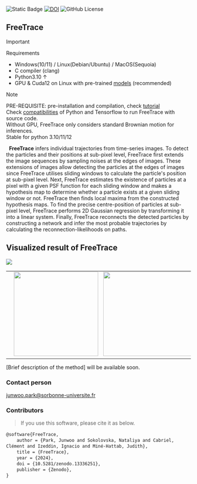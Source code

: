 
![Static Badge](https://img.shields.io/badge/%3E%3D3.10-1?style=flat&label=Python&color=blue)
[![DOI](https://zenodo.org/badge/DOI/10.5281/zenodo.13336251.svg)](https://doi.org/10.5281/zenodo.13336251)
![GitHub License](https://img.shields.io/github/license/JunwooParkSaribu/FreeTrace)
## FreeTrace

> [!IMPORTANT]  
> Requirements </br>
> - Windows(10/11) / Linux(Debian/Ubuntu) / MacOS(Sequoia)</br>
> - C compiler (clang)</br>
> - Python3.10 &#8593;</br>
> - GPU & Cuda12 on Linux with pre-trained [models](https://github.com/JunwooParkSaribu/FreeTrace/blob/main/FreeTrace/models/README.md) (recommended)</br>


> [!NOTE]  
> PRE-REQUISITE: pre-installation and compilation, check [tutorial](https://github.com/JunwooParkSaribu/FreeTrace/blob/main/tutorial.ipynb) </br>
> Check [compatibilities](https://github.com/JunwooParkSaribu/FreeTrace/blob/main/FreeTrace/models/README.md) of Python and Tensorflow to run FreeTrace with source code.</br>
> Without GPU, FreeTrace only considers standard Brownian motion for inferences.</br>
> Stable for python 3.10/11/12</br>


&nbsp;&nbsp;<b>FreeTrace</b> infers individual trajectories from time-series images. To detect the particles and their positions at sub-pixel level, FreeTrace first extends the image sequences by sampling noises at the edges of images. These extensions of images allow detecting the particles at the edges of images since FreeTrace utilises sliding windows to calculate the particle's position at sub-pixel level. Next, FreeTrace estimates the existence of particles at a pixel with a given PSF function for each sliding window and makes a hypothesis map to determine whether a particle exists at a given sliding window or not. FreeTrace then finds local maxima from the constructed hypothesis maps. To find the precise centre-position of particles at sub-pixel level, FreeTrace performs 2D Gaussian regression by transforming it into a linear system. Finally, FreeTrace reconnects the detected particles by constructing a network and infer the most probable trajectories by calculating the reconnection-likelihoods on paths.</br>

<h2>Visualized result of FreeTrace</h2>
<img width="825" src="https://github.com/JunwooParkSaribu/FreeTrace/blob/main/tmps/stars.gif">
<table border="0"> 
        <tr> 
            <td><img src="https://github.com/JunwooParkSaribu/FreeTrace/blob/main/tmps/trjs0.gif" width="230" height="230"></td> 
            <td><img src="https://github.com/JunwooParkSaribu/FreeTrace/blob/main/tmps/trjs1.gif" width="230" height="230"></td>
            <td><img src="https://github.com/JunwooParkSaribu/FreeTrace/blob/main/tmps/trjs2.gif" width="285" height="230"></td>
        </tr>  
</table>

[Brief description of the method] will be available soon.

<h3> Contact person </h3>

<junwoo.park@sorbonne-universite.fr>

<h3> Contributors </h3>

> If you use this software, please cite it as below. </br>
```
@software{FreeTrace,
    author = {Park, Junwoo and Sokolovska, Nataliya and Cabriel, Clément and Izeddin, Ignacio and Miné-Hattab, Judith},
    title = {FreeTrace},
    year = {2024},
    doi = {10.5281/zenodo.13336251},
    publisher = {Zenodo},
}
```
<br>
